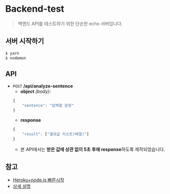 # Backend-test
> 백엔드 API를 테스트하기 위한 단순한 echo 서버입니다.

## 서버 시작하기
```bash
$ yarn
$ nodemon
```

## API
 - `POST` **/api/analyze-sentence**
   - **object** *(body)*: 
   ```javascript
   {
       "sentence": "입력할 문장"
   }
   ```
   - **response**
   ```javascript
   {
       "result": ["결과값 리스트(배열)"]
   }
   ```
   - 본 API에서는 **받은 값에 상관 없이 5초 후에 response**하도록 제작되었습니다.

## 참고
 - [Heroku+node.js 빠른시작](https://victorydntmd.tistory.com/112)
 - [상세 설명](https://poiemaweb.com/nodejs-heroku)

